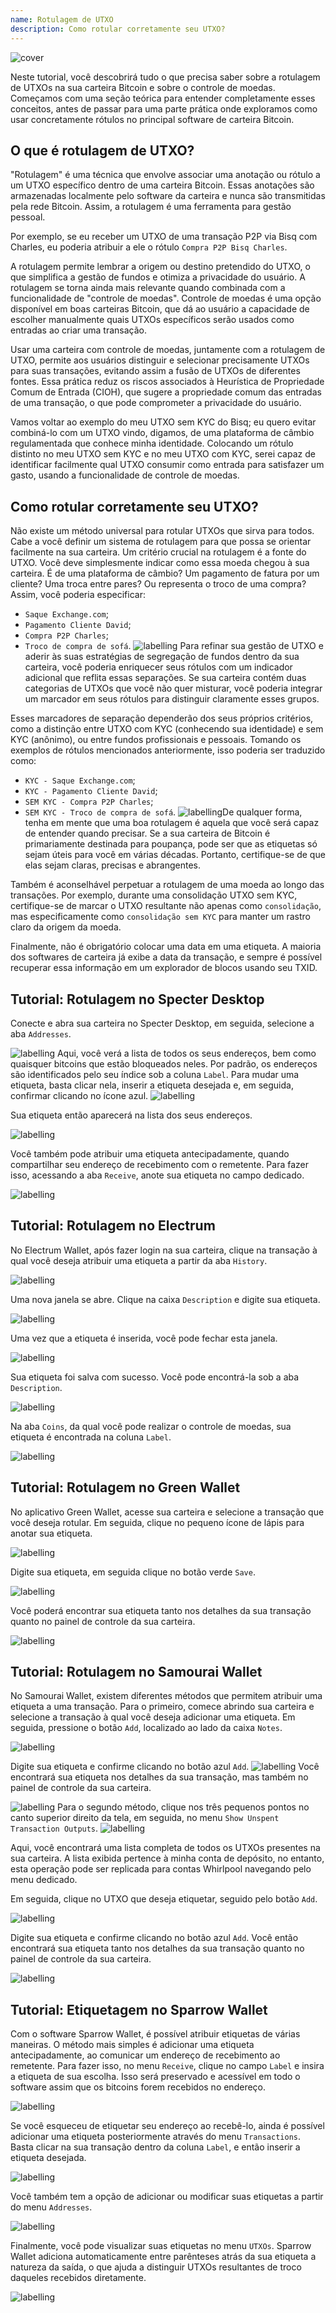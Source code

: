 ```yaml
---
name: Rotulagem de UTXO
description: Como rotular corretamente seu UTXO?
---
```

![cover](assets/cover.jpeg)

Neste tutorial, você descobrirá tudo o que precisa saber sobre a rotulagem de UTXOs na sua carteira Bitcoin e sobre o controle de moedas. Começamos com uma seção teórica para entender completamente esses conceitos, antes de passar para uma parte prática onde exploramos como usar concretamente rótulos no principal software de carteira Bitcoin.

## O que é rotulagem de UTXO?
"Rotulagem" é uma técnica que envolve associar uma anotação ou rótulo a um UTXO específico dentro de uma carteira Bitcoin. Essas anotações são armazenadas localmente pelo software da carteira e nunca são transmitidas pela rede Bitcoin. Assim, a rotulagem é uma ferramenta para gestão pessoal.

Por exemplo, se eu receber um UTXO de uma transação P2P via Bisq com Charles, eu poderia atribuir a ele o rótulo `Compra P2P Bisq Charles`.

A rotulagem permite lembrar a origem ou destino pretendido do UTXO, o que simplifica a gestão de fundos e otimiza a privacidade do usuário. A rotulagem se torna ainda mais relevante quando combinada com a funcionalidade de "controle de moedas". Controle de moedas é uma opção disponível em boas carteiras Bitcoin, que dá ao usuário a capacidade de escolher manualmente quais UTXOs específicos serão usados como entradas ao criar uma transação.

Usar uma carteira com controle de moedas, juntamente com a rotulagem de UTXO, permite aos usuários distinguir e selecionar precisamente UTXOs para suas transações, evitando assim a fusão de UTXOs de diferentes fontes. Essa prática reduz os riscos associados à Heurística de Propriedade Comum de Entrada (CIOH), que sugere a propriedade comum das entradas de uma transação, o que pode comprometer a privacidade do usuário.

Vamos voltar ao exemplo do meu UTXO sem KYC do Bisq; eu quero evitar combiná-lo com um UTXO vindo, digamos, de uma plataforma de câmbio regulamentada que conhece minha identidade. Colocando um rótulo distinto no meu UTXO sem KYC e no meu UTXO com KYC, serei capaz de identificar facilmente qual UTXO consumir como entrada para satisfazer um gasto, usando a funcionalidade de controle de moedas.

## Como rotular corretamente seu UTXO?
Não existe um método universal para rotular UTXOs que sirva para todos. Cabe a você definir um sistema de rotulagem para que possa se orientar facilmente na sua carteira.
Um critério crucial na rotulagem é a fonte do UTXO. Você deve simplesmente indicar como essa moeda chegou à sua carteira. É de uma plataforma de câmbio? Um pagamento de fatura por um cliente? Uma troca entre pares? Ou representa o troco de uma compra? Assim, você poderia especificar:
- `Saque Exchange.com`;
- `Pagamento Cliente David`;
- `Compra P2P Charles`;
- `Troco de compra de sofá`.
![labelling](assets/pt/1.webp)
Para refinar sua gestão de UTXO e aderir às suas estratégias de segregação de fundos dentro da sua carteira, você poderia enriquecer seus rótulos com um indicador adicional que reflita essas separações. Se sua carteira contém duas categorias de UTXOs que você não quer misturar, você poderia integrar um marcador em seus rótulos para distinguir claramente esses grupos.

Esses marcadores de separação dependerão dos seus próprios critérios, como a distinção entre UTXO com KYC (conhecendo sua identidade) e sem KYC (anônimo), ou entre fundos profissionais e pessoais. Tomando os exemplos de rótulos mencionados anteriormente, isso poderia ser traduzido como:
- `KYC - Saque Exchange.com`;
- `KYC - Pagamento Cliente David`;
- `SEM KYC - Compra P2P Charles`;
- `SEM KYC - Troco de compra de sofá`.
![labelling](assets/pt/2.webp)De qualquer forma, tenha em mente que uma boa rotulagem é aquela que você será capaz de entender quando precisar. Se a sua carteira de Bitcoin é primariamente destinada para poupança, pode ser que as etiquetas só sejam úteis para você em várias décadas. Portanto, certifique-se de que elas sejam claras, precisas e abrangentes.

Também é aconselhável perpetuar a rotulagem de uma moeda ao longo das transações. Por exemplo, durante uma consolidação UTXO sem KYC, certifique-se de marcar o UTXO resultante não apenas como `consolidação`, mas especificamente como `consolidação sem KYC` para manter um rastro claro da origem da moeda.

Finalmente, não é obrigatório colocar uma data em uma etiqueta. A maioria dos softwares de carteira já exibe a data da transação, e sempre é possível recuperar essa informação em um explorador de blocos usando seu TXID.

## Tutorial: Rotulagem no Specter Desktop

Conecte e abra sua carteira no Specter Desktop, em seguida, selecione a aba `Addresses`.

![labelling](assets/pt/3.webp)
Aqui, você verá a lista de todos os seus endereços, bem como quaisquer bitcoins que estão bloqueados neles. Por padrão, os endereços são identificados pelo seu índice sob a coluna `Label`. Para mudar uma etiqueta, basta clicar nela, inserir a etiqueta desejada e, em seguida, confirmar clicando no ícone azul.
![labelling](assets/pt/4.webp)

Sua etiqueta então aparecerá na lista dos seus endereços.

![labelling](assets/pt/5.webp)

Você também pode atribuir uma etiqueta antecipadamente, quando compartilhar seu endereço de recebimento com o remetente. Para fazer isso, acessando a aba `Receive`, anote sua etiqueta no campo dedicado.

![labelling](assets/pt/6.webp)

## Tutorial: Rotulagem no Electrum

No Electrum Wallet, após fazer login na sua carteira, clique na transação à qual você deseja atribuir uma etiqueta a partir da aba `History`.

![labelling](assets/pt/7.webp)

Uma nova janela se abre. Clique na caixa `Description` e digite sua etiqueta.

![labelling](assets/pt/8.webp)

Uma vez que a etiqueta é inserida, você pode fechar esta janela.

![labelling](assets/pt/9.webp)

Sua etiqueta foi salva com sucesso. Você pode encontrá-la sob a aba `Description`.

![labelling](assets/pt/10.webp)

Na aba `Coins`, da qual você pode realizar o controle de moedas, sua etiqueta é encontrada na coluna `Label`.

![labelling](assets/pt/11.webp)

## Tutorial: Rotulagem no Green Wallet

No aplicativo Green Wallet, acesse sua carteira e selecione a transação que você deseja rotular. Em seguida, clique no pequeno ícone de lápis para anotar sua etiqueta.

![labelling](assets/pt/12.webp)

Digite sua etiqueta, em seguida clique no botão verde `Save`.

![labelling](assets/pt/13.webp)

Você poderá encontrar sua etiqueta tanto nos detalhes da sua transação quanto no painel de controle da sua carteira.

![labelling](assets/pt/14.webp)

## Tutorial: Rotulagem no Samourai Wallet

No Samourai Wallet, existem diferentes métodos que permitem atribuir uma etiqueta a uma transação. Para o primeiro, comece abrindo sua carteira e selecione a transação à qual você deseja adicionar uma etiqueta. Em seguida, pressione o botão `Add`, localizado ao lado da caixa `Notes`.

![labelling](assets/pt/15.webp)

Digite sua etiqueta e confirme clicando no botão azul `Add`.
![labelling](assets/pt/16.webp)
Você encontrará sua etiqueta nos detalhes da sua transação, mas também no painel de controle da sua carteira.

![labelling](assets/pt/17.webp)
Para o segundo método, clique nos três pequenos pontos no canto superior direito da tela, em seguida, no menu `Show Unspent Transaction Outputs`.
![labelling](assets/pt/18.webp)

Aqui, você encontrará uma lista completa de todos os UTXOs presentes na sua carteira. A lista exibida pertence à minha conta de depósito, no entanto, esta operação pode ser replicada para contas Whirlpool navegando pelo menu dedicado.

Em seguida, clique no UTXO que deseja etiquetar, seguido pelo botão `Add`.

![labelling](assets/pt/19.webp)

Digite sua etiqueta e confirme clicando no botão azul `Add`. Você então encontrará sua etiqueta tanto nos detalhes da sua transação quanto no painel de controle da sua carteira.

![labelling](assets/pt/20.webp)

## Tutorial: Etiquetagem no Sparrow Wallet

Com o software Sparrow Wallet, é possível atribuir etiquetas de várias maneiras. O método mais simples é adicionar uma etiqueta antecipadamente, ao comunicar um endereço de recebimento ao remetente. Para fazer isso, no menu `Receive`, clique no campo `Label` e insira a etiqueta de sua escolha. Isso será preservado e acessível em todo o software assim que os bitcoins forem recebidos no endereço.

![labelling](assets/pt/21.webp)

Se você esqueceu de etiquetar seu endereço ao recebê-lo, ainda é possível adicionar uma etiqueta posteriormente através do menu `Transactions`. Basta clicar na sua transação dentro da coluna `Label`, e então inserir a etiqueta desejada.

![labelling](assets/pt/22.webp)

Você também tem a opção de adicionar ou modificar suas etiquetas a partir do menu `Addresses`.

![labelling](assets/pt/23.webp)

Finalmente, você pode visualizar suas etiquetas no menu `UTXOs`. Sparrow Wallet adiciona automaticamente entre parênteses atrás da sua etiqueta a natureza da saída, o que ajuda a distinguir UTXOs resultantes de troco daqueles recebidos diretamente.

![labelling](assets/pt/24.webp)